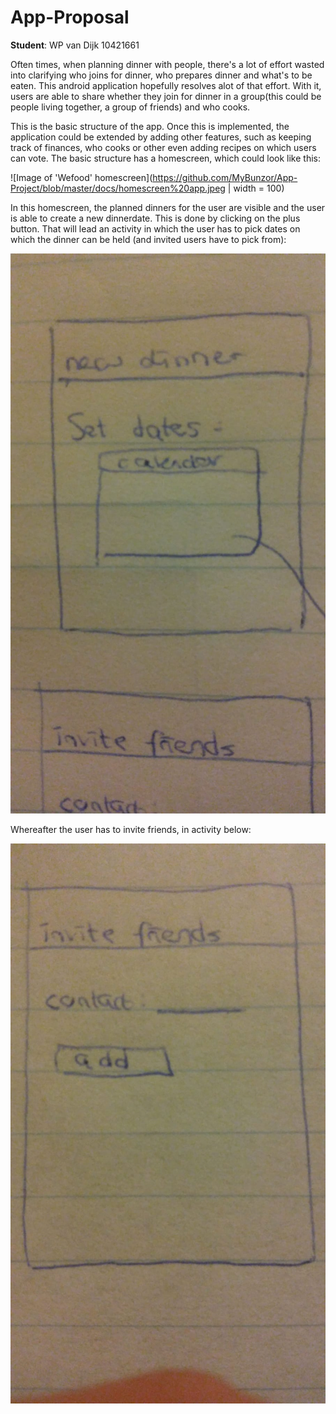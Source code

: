 # App-Proposal 
**Student**: WP van Dijk 10421661  

Often times, when planning dinner with people, there's a lot of effort wasted into clarifying who joins for dinner, who prepares dinner and what's to be eaten. This android application hopefully resolves alot of that effort. With it, users are able to share whether they join for dinner in a group(this could be people living together, a group of friends) and who cooks.   

This is the basic structure of the app. Once this is implemented, the application could be extended by adding other features, such as keeping track of finances, who cooks or other even adding recipes on which users can vote. The basic structure has a homescreen, which could look like this: 

![Image of 'Wefood' homescreen](https://github.com/MyBunzor/App-Project/blob/master/docs/homescreen%20app.jpeg | width = 100)

In this homescreen, the planned dinners for the user are visible and the user is able to create a new dinnerdate. This is done by clicking on the plus button. That will lead an activity in which the user has to pick dates on which the dinner can be held (and invited users have to pick from):

![Image of 'Wefood' pick dates](https://github.com/MyBunzor/App-Project/blob/master/docs/setdatescreen%20app.jpeg)

Whereafter the user has to invite friends, in activity below: 

![Image of 'Wefood' pick dates](https://github.com/MyBunzor/App-Project/blob/master/docs/invitefriends%20screen.jpeg)













